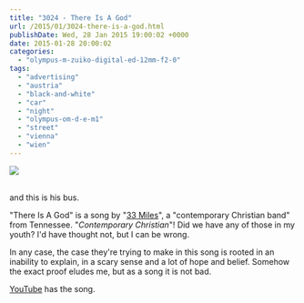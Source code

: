 ```yaml
---
title: "3024 - There Is A God"
url: /2015/01/3024-there-is-a-god.html
publishDate: Wed, 28 Jan 2015 19:00:02 +0000
date: 2015-01-28 20:00:02
categories: 
  - "olympus-m-zuiko-digital-ed-12mm-f2-0"
tags: 
  - "advertising"
  - "austria"
  - "black-and-white"
  - "car"
  - "night"
  - "olympus-om-d-e-m1"
  - "street"
  - "vienna"
  - "wien"
---
```

<div class="container">
<div class="center"><a target="_blank" href="https://d25zfm9zpd7gm5.cloudfront.net/1200x1200/2015/20150121_183309_lr.jpg"><img src="https://d25zfm9zpd7gm5.cloudfront.net/0600x0600/2015/20150121_183309_lr.jpg" /></a></div>
</div>
<br />

and this is his bus. 

"There Is A God" is a song by "<a href="http://en.wikipedia.org/wiki/33Miles" target="_blank">33 Miles</a>", a "contemporary Christian band" from Tennessee. "<em>Contemporary Christian</em>"! Did we have any of those in my youth? I'd have thought not, but I can be wrong. 

In any case, the case they're trying to make in this song is rooted in an inability to explain, in a scary sense and a lot of hope and belief. Somehow the exact proof eludes me, but as a song it is not bad. 

<a href="https://www.youtube.com/watch?v=AV8c6amvevg" target="_blank">YouTube</a> has the song.
